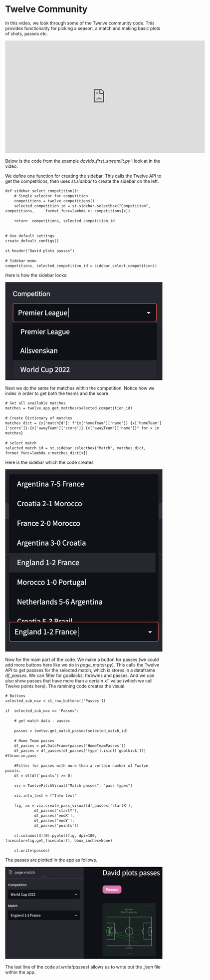 Twelve Community
================

In this video, we look through some of the Twelve community code. This provides functionality for picking a season, a match and making basic plots of shots, passes etc.


<iframe width="640" height="360" src="https://www.youtube.com/embed/KAI_tmq6SDs" title="YouTube video player" frameborder="0" allow="accelerometer; autoplay; clipboard-write; encrypted-media; gyroscope; picture-in-picture" allowfullscreen></iframe>


Below is the code from the example *davids_first_streamlit.py* I look at in the video.

We define one function for creating the sidebar. This calls the Twelve API to get the competitions, then uses *st.sidebar* to create the sidebar on the left.

    def sidebar_select_competition():
        # Single selector for competition
        competitions = twelve.competitions()
        selected_competition_id = st.sidebar.selectbox("Competition", competitions,     format_func=lambda x: competitions[x])

        return  competitions, selected_competition_id


    # Use default settings
    create_default_configs()

    st.header("David plots passes")

    # Sidebar menu
    competitions, selected_competition_id = sidebar_select_competition()

Here is how the sidebar looks:

![](../images/lesson10/Sidebar.png)

Next we do the same for matches within the competition. Notice how we index in order to get both the teams and the score.

    # Get all available matches
    matches = twelve.app_get_matches(selected_competition_id)

    # Create Dictionary of matches
    matches_dict = {x['matchId']: f"{x['homeTeam']['name']} {x['homeTeam']['score']}-{x['awayTeam']['score']} {x['awayTeam']['name']}" for x in matches}

    # select match
    selected_match_id = st.sidebar.selectbox("Match", matches_dict, format_func=lambda x:matches_dict[x])


Here is the sidebar which the code creates

![](../images/lesson10/Match.png)

Now for the main part of the code. We make a button for passes (we could add more buttons here like we do in *page_match.py*). This calls the Twelve API to get passses 
for the selected match, which is stores in a dataframe *df_passes*. We can filter for goalkicks, throwins and passes. And we can also show passes that have more than a certain xT value (which we call Twelve points here). The ramining code creates the visual.

    # Buttons
    selected_sub_nav = st_row_buttons(['Passes'])

    if  selected_sub_nav == 'Passes':

        # get match data - passes
    
        passes = twelve.get_match_passes(selected_match_id)

        # Home Team passes
        df_passes = pd.DataFrame(passes['HomeTeamPasses'])
        df_passes = df_passes[df_passes['type'].isin(['goalkick'])] #throw-in,pass

        #Filter for passes with more than a certain number of Twelve points.
        df = df[df['points'] >= 0]

        viz = TwelvePitchVisual("Match passes", "pass types")

        viz.info_text = f"Info text"

        fig, ax = viz.create_pass_visual(df_passes['startX'],
                 df_passes['startY'],
                 df_passes['endX'],
                 df_passes['endY'],
                 df_passes['points'])

        st.columns(3)[0].pyplot(fig, dpi=100, facecolor=fig.get_facecolor(), bbox_inches=None)

        st.write(passes)

The passes are plotted in the app as follows.

![](../images/lesson10/Passes.png)

The last line of the code *st.write(passes)* allows us to write out the *.json* file within the app. 
